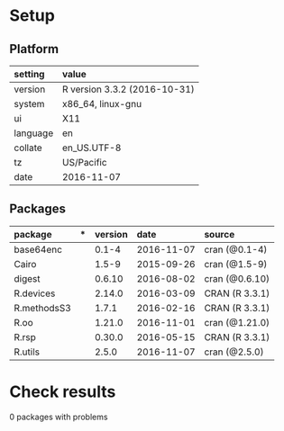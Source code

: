 # Setup

## Platform

|setting  |value                        |
|:--------|:----------------------------|
|version  |R version 3.3.2 (2016-10-31) |
|system   |x86_64, linux-gnu            |
|ui       |X11                          |
|language |en                           |
|collate  |en_US.UTF-8                  |
|tz       |US/Pacific                   |
|date     |2016-11-07                   |

## Packages

|package     |*  |version |date       |source         |
|:-----------|:--|:-------|:----------|:--------------|
|base64enc   |   |0.1-4   |2016-11-07 |cran (@0.1-4)  |
|Cairo       |   |1.5-9   |2015-09-26 |cran (@1.5-9)  |
|digest      |   |0.6.10  |2016-08-02 |cran (@0.6.10) |
|R.devices   |   |2.14.0  |2016-03-09 |CRAN (R 3.3.1) |
|R.methodsS3 |   |1.7.1   |2016-02-16 |CRAN (R 3.3.1) |
|R.oo        |   |1.21.0  |2016-11-01 |cran (@1.21.0) |
|R.rsp       |   |0.30.0  |2016-05-15 |CRAN (R 3.3.1) |
|R.utils     |   |2.5.0   |2016-11-07 |cran (@2.5.0)  |

# Check results

0 packages with problems




